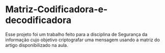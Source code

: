 # Matriz-Codificadora-e-decodificadora
Esse projeto foi um trabalho feito para a disciplina de Segurança da informação cujo objetivo criptografar uma mensagem usando a matriz do artigo disponibilizado na aula. 
